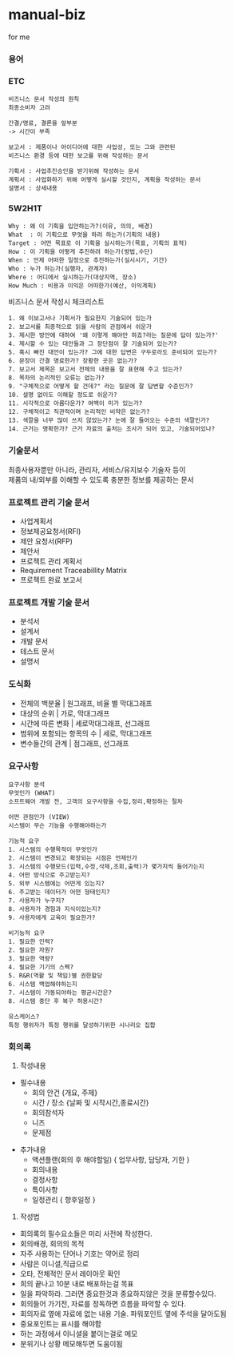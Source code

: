 # manual-biz
for me


### 용어

### ETC
```
비즈니스 문서 작성의 원칙
최종소비자 고려

간결/명료, 결론을 앞부분
-> 시간이 부족

보고서 : 제품이나 아이디어에 대한 사업성, 또는 그와 관련된
비즈니스 환경 등에 대한 보고를 위해 작성하는 문서

기획서 : 사업추진승인을 받기위해 작성하는 문서
계획서 : 사업화하기 위해 어떻게 실시할 것인지, 계획을 작성하는 문서
설명서 : 상세내용
```

### 5W2H1T
```
Why : 왜 이 기획을 입안하는가?(이유, 의의, 배경)
What  : 이 기획으로 무엇을 하려 하는가(기획의 내용)
Target : 어떤 목표로 이 기획을 실시하는가(목표, 기획의 표적)
How : 이 기획을 어떻게 추진하려 하는가(방법,수단)
When : 언제 어떠한 일정으로 추진하는가(실시시기, 기간)
Who : 누가 하는가(실행자, 관계자)
Where : 어디에서 실시하는가(대상지역, 장소)
How Much : 비용과 이익은 어떠한가(예산, 이익계획)
```

비즈니스 문서 작성시 체크리스트
```
1. 왜 이보고서나 기획서가 필요한지 기술되어 있는가
2. 보고서를 최종적으로 읽을 사람의 관점에서 쉬운가
3. 제시한 방안에 대하여 '왜 이렇게 해야만 하죠?라는 질문에 답이 있는가?'
4. 제시할 수 있는 대안들과 그 장단점이 잘 기술되어 있는가?
5. 혹시 빠진 대안이 있는가? 그에 대한 답변은 구두로라도 준비되어 있는가?
6. 문장이 간결 명료한가? 장황한 곳은 없는가?
7. 보고서 제목은 보고서 전체의 내용을 잘 표현해 주고 있는가?
8. 목차의 논리적인 오류는 없는가?
9. "구체적으로 어떻게 할 건데?" 라는 질문에 잘 답변할 수준인가?
10. 설명 없이도 이해할 정도로 쉬운가?
11. 시각적으로 아름다운가? 여백이 미가 있는가?
12. 구체적이고 직관적이며 논리적인 비약은 없는가?
13. 색깔을 너무 많이 쓰지 않았는가? 눈에 잘 들어오는 수준의 색깔인가?
14. 근거는 명확한가? 근거 자료의 출처는 조사가 되어 있고, 기술되어있나?
```

### 기술문서
최종사용자뿐만 아니라, 관리자, 서비스/유지보수 기술자 등이   
제품의 내/외부를 이해할 수 있도록 충분한 정보를 제공하는 문서   


### 프로젝트 관리 기술 문서
- 사업계획서
- 정보제공요청서(RFI)
- 제안 요청서(RFP)
- 제안서
- 프로젝트 관리 계획서
- Requirement Traceabillity Matrix
- 프로젝트 완료 보고서


### 프로젝트 개발 기술 문서
- 분석서
- 설계서
- 개발 문서
- 테스트 문서
- 설명서

### 도식화
- 전체의 백분율 | 원그래프, 비율 별 막대그래프
- 대상의 순위 | 가로, 막대그래프
- 시간에 따른 변화 | 세로막대그래프, 선그래프
- 범위에 포함되는 항목의 수 | 세로, 막대그래프
- 변수들간의 관계 | 점그래프, 선그래프

### 요구사항
```
요구사항 분석
무엇인가 (WHAT)
소프트웨어 개발 전, 고객의 요구사항을 수집,정리,확정하는 절차

어떤 관점인가 (VIEW)
시스템이 무슨 기능을 수행해야하는가

기능적 요구
1. 시스템의 수행목적이 무엇인가
2. 시스템이 변경되고 확장되는 시점은 언제인가
3. 시스템의 수행모드(입력,수정,삭제,조회,출력)가 몇가지씩 들어가는지
4. 어떤 방식으로 주고받는지?
5. 외부 시스템에는 어떤게 있는지?
6. 주고받는 데이터가 어떤 형태인지?
7. 사용자가 누구지?
8. 사용자가 경험과 지식이있는지?
9. 사용자에게 교육이 필요한가?

비기능적 요구
1. 필요한 인력?
2. 필요한 자원?
3. 필요한 역량?
4. 필요한 기기의 스펙?
5. R&R(역활 및 책임)별 권한할당
6. 시스템 백업해야하는지
7. 시스템이 가동되야하는 평균시간은?
8. 시스템 중단 후 복구 허용시간?

유스케이스?
특정 행위자가 특정 행위를 달성하기위한 시나리오 집합
```

### 회의록
1. 작성내용
- 필수내용
  - 회의 안건 {개요, 주제}
  - 시간 / 장소 {날짜 및 시작시간,종료시간}
  - 회의참석자
  - 니즈
  - 문제점

+ 추가내용
  - 액션플랜(회의 후 해야할일) { 업무사항, 담당자, 기한 }
  - 회의내용
  - 결정사항
  - 특이사항
  - 일정관리 { 향후일정 }


1. 작성법
+ 회의록의 필수요소들은 미리 사전에 작성한다. 
+ 회의배경, 회의의 목적
+ 자주 사용하는 단어나 기호는 약어로 정리
+ 사람은 이니셜,직급으로
+ 오타, 전체적인 문서 레이아웃 확인
+ 희의 끝나고 10분 내로 배포하는걸 목표
+ 일을 파악하라. 그러면 중요한것과 중요하지않은 것을 분류할수있다.
+ 회의들어 가기전, 자료를 정독하면 흐름을 파악할 수 있다.
+ 회의자료 옆에 자료에 없는 내용 기술. 파워포인트 옆에 주석을 달아도됨
+ 중요포인트는 표시를 해야함
+ 하는 과정에서 이니셜을 붙이는걸로 메모
+ 분위기나 상황 메모해두면 도움이됨
```

